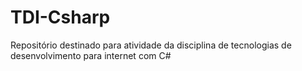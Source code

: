 # TDI-Csharp
Repositório destinado para atividade da disciplina de tecnologias de desenvolvimento para internet com C#
